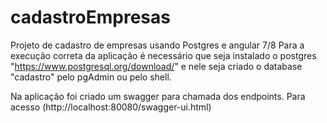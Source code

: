 # cadastroEmpresas

Projeto de cadastro de empresas usando Postgres e angular 7/8
Para a execução correta da aplicação é necessário que seja instalado o postgres "https://www.postgresql.org/download/" e 
nele seja criado o database "cadastro" pelo pgAdmin ou pelo shell.

Na aplicação foi criado um swagger para chamada dos endpoints. Para acesso (http://localhost:80080/swagger-ui.html)
